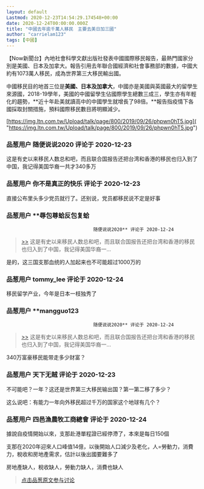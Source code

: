 ```yaml
---
layout: default
Lastmod: 2020-12-23T14:54:29.174548+00:00
date: 2020-12-24T00:00:00.000Z
title: "中國去年逾千萬人移民　主要去美日加三國"
author: "carrielam123"
tags: [中國]
---
```


【Now新聞台】內地社會科學文獻出版社發表中國國際移民報告，最熱門國家分別是美國、日本及加拿大。報告引用去年聯合國經濟和社會事務部的數據，中國大約有1073萬人移民，成為世界第三大移民輸出國。  
  
中國移民目的地首三位是**美國、日本及加拿大**，中國亦是美國與英國最大的留學生來源國，2018-19學年，美國的中國留學生佔國際學生總數三成三，學生亦有年輕化的趨勢，**近十年赴美就讀高中的中國學生就增長了98倍。**報告指疫情下各國採取封關措施，預料國際移民數目將明顯減少。  
  
  
[https://img.ltn.com.tw/Upload/talk/page/800/2019/09/26/phpwn0hT5.jpg]( "https://img.ltn.com.tw/Upload/talk/page/800/2019/09/26/phpwn0hT5.jpg")

            
### 品葱用户 **随便说说2020** 评论于 2020-12-23
        
这是有史以来移民人数总和吧，而且联合国报告还把台湾和香港的移民也归入到了中国，我记得美国华裔一共才340多万
        


            
### 品葱用户 **你不是真正的快乐** 评论于 2020-12-23
        
直接公布里头多少党员就行了。还别说，党员都移民说不定是好事
        


            
### 品葱用户 **辱包尊蛤反包复蛤				
									随便说说2020** 评论于 2020-12-24
        
> [\>>]( "/article/item_id-569393#") 这是有史以来移民人数总和吧，而且联合国报告还把台湾和香港的移民也归入到了中国，我记得美国华裔一...

  
  
是的，这三国支那血统的人加起来也不可能超过1000万的
        


            
### 品葱用户 **tommy_lee** 评论于 2020-12-24
        
移民留学产业，今年是日本一枝独秀了
        


            
### 品葱用户 **mangguo123				
									随便说说2020** 评论于 2020-12-24
        
> [\>>]( "/article/item_id-569393#") 这是有史以来移民人数总和吧，而且联合国报告还把台湾和香港的移民也归入到了中国，我记得美国华裔一...

340万富豪移民能带走多少财富？
        


            
### 品葱用户 **天下无贼** 评论于 2020-12-23
        
不可能吧？一年？这还是世界第三大移民输出国？第一第二移了多少？  
  
这么说吧：有能力一年向外移民超过千万的国家这个地球有几个？
        


            
### 品葱用户 **四邑漁農牧工商總會** 评论于 2020-12-24
        
據說自疫情開始以來，支那赴港單程證已經停滯了，本來是每日150個  
  
支那在2020年迎來人口峰值14億，以後開始人口減少及老化，人=勞動力，消費力，稅收和房地產需求，估計以後出國要難多了  
  
房地產缺人，稅收缺人，勞動力缺人，消費也缺人
        






> [点击品葱原文参与讨论](https://pincong.rocks/article/27751)

